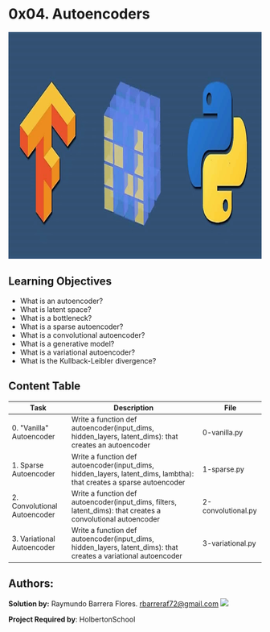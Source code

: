 # 0x04. Autoencoders #

<img src="https://github.com/RayBar72/holbertonschool-machine_learning/blob/master/image.png" width="1000" height="450">

## Learning Objectives ##

- What is an autoencoder?
- What is latent space?
- What is a bottleneck?
- What is a sparse autoencoder?
- What is a convolutional autoencoder?
- What is a generative model?
- What is a variational autoencoder?
- What is the Kullback-Leibler divergence?

## Content Table ##

| Task | Description | File |
| ----------- | ----------- | ----------- |
| 0. "Vanilla" Autoencoder | Write a function def autoencoder(input_dims, hidden_layers, latent_dims): that creates an autoencoder | 0-vanilla.py |
| 1. Sparse Autoencoder | Write a function def autoencoder(input_dims, hidden_layers, latent_dims, lambtha): that creates a sparse autoencoder | 1-sparse.py |
| 2. Convolutional Autoencoder | Write a function def autoencoder(input_dims, filters, latent_dims): that creates a convolutional autoencoder | 2-convolutional.py |
| 3. Variational Autoencoder | Write a function def autoencoder(input_dims, hidden_layers, latent_dims): that creates a variational autoencoder | 3-variational.py |

## Authors: ##

**Solution by:** Raymundo Barrera Flores. [rbarreraf72@gmail.com](rbarreraf72@gmail.com)
[<img src="https://img.shields.io/badge/linkedin-%230077B5.svg?&style=for-the-badge&logo=linkedin&logoColor=white"/>](https://www.linkedin.com/in/raymundo-barrera-flores-a13022222/)


**Project Required by**: HolbertonSchool
